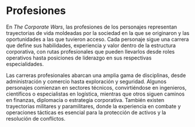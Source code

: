 # Profesiones

En _The Corporate Wars_, las profesiones de los personajes representan trayectorias de vida moldeadas por la sociedad en la que se originaron y las oportunidades a las que tuvieron acceso. Cada personaje sigue una carrera que define sus habilidades, experiencia y valor dentro de la estructura corporativa, con rutas profesionales que pueden llevarlos desde roles operativos hasta posiciones de liderazgo en sus respectivas especialidades.

Las carreras profesionales abarcan una amplia gama de disciplinas, desde administración y comercio hasta exploración y seguridad. Algunos personajes comienzan en sectores técnicos, convirtiéndose en ingenieros, científicos o especialistas en logística, mientras que otros siguen caminos en finanzas, diplomacia o estrategia corporativa. También existen trayectorias militares y paramilitares, donde la experiencia en combate y operaciones tácticas es esencial para la protección de activos y la resolución de conflictos.

